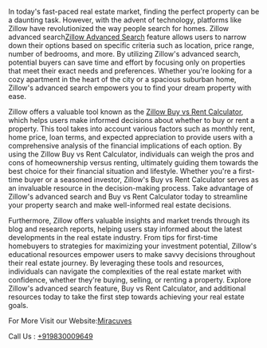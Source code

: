 In today's fast-paced real estate market, finding the perfect property can be a daunting task. However, with the advent of technology, platforms like Zillow have revolutionized the way people search for homes. Zillow advanced search<a href="https://miracuves.com/solutions/zillow-clone/">Zillow Advanced Search</a> feature allows users to narrow down their options based on specific criteria such as location, price range, number of bedrooms, and more. By utilizing Zillow's advanced search, potential buyers can save time and effort by focusing only on properties that meet their exact needs and preferences. Whether you're looking for a cozy apartment in the heart of the city or a spacious suburban home, Zillow's advanced search empowers you to find your dream property with ease.

Zillow offers a valuable tool known as the <a href="https://miracuves.com/solutions/zillow-clone/">Zillow Buy vs Rent Calculator</a>, which helps users make informed decisions about whether to buy or rent a property. This tool takes into account various factors such as monthly rent, home price, loan terms, and expected appreciation to provide users with a comprehensive analysis of the financial implications of each option. By using the Zillow Buy vs Rent Calculator, individuals can weigh the pros and cons of homeownership versus renting, ultimately guiding them towards the best choice for their financial situation and lifestyle. Whether you're a first-time buyer or a seasoned investor, Zillow's Buy vs Rent Calculator serves as an invaluable resource in the decision-making process. Take advantage of Zillow's advanced search and Buy vs Rent Calculator today to streamline your property search and make well-informed real estate decisions.

Furthermore, Zillow offers valuable insights and market trends through its blog and research reports, helping users stay informed about the latest developments in the real estate industry. From tips for first-time homebuyers to strategies for maximizing your investment potential, Zillow's educational resources empower users to make savvy decisions throughout their real estate journey. By leveraging these tools and resources, individuals can navigate the complexities of the real estate market with confidence, whether they're buying, selling, or renting a property. Explore Zillow's advanced search feature, Buy vs Rent Calculator, and additional resources today to take the first step towards achieving your real estate goals.

For More Visit our Website:<a href="https://miracuves.com/solutions/zillow-clone/">Miracuves</a>

Call Us :  <a href="https://miracuves.com/solutions/zillow-clone/">+919830009649</a>
